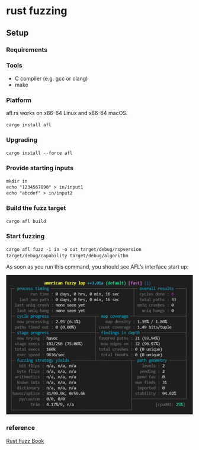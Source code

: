 # rust fuzzing

## Setup

### Requirements

### Tools

- C compiler (e.g. gcc or clang)
- make

### Platform

afl.rs works on x86-64 Linux and x86-64 macOS.

`cargo install afl`

### Upgrading

`cargo install --force afl`

### Provide starting inputs

```
mkdir in 
echo "1234567890" > in/input1
echo "abcdef" > in/input2
```

### Build the fuzz target

`cargo afl build`

### Start fuzzing

`cargo afl fuzz -i in -o out target/debug/rspversion target/debug/capability target/debug/algorithm `

As soon as you run this command, you should see AFL’s interface start up:

![image-20210628084437384](fuzz-target/fuzz1.png)

### reference

[Rust Fuzz Book](https://rust-fuzz.github.io/book/afl/setup.html)